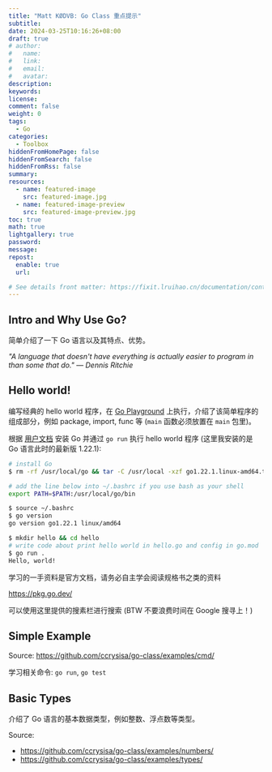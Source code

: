 ```yaml
---
title: "Matt KØDVB: Go Class 重点提示"
subtitle:
date: 2024-03-25T10:16:26+08:00
draft: true
# author:
#   name:
#   link:
#   email:
#   avatar:
description:
keywords:
license:
comment: false
weight: 0
tags:
  - Go
categories:
  - Toolbox
hiddenFromHomePage: false
hiddenFromSearch: false
hiddenFromRss: false
summary:
resources:
  - name: featured-image
    src: featured-image.jpg
  - name: featured-image-preview
    src: featured-image-preview.jpg
toc: true
math: true
lightgallery: true
password:
message:
repost:
  enable: true
  url:

# See details front matter: https://fixit.lruihao.cn/documentation/content-management/introduction/#front-matter
---
```


<!--more-->

## Intro and Why Use Go?

简单介绍了一下 Go 语言以及其特点、优势。

*\"A language that doesn\'t have everything is actually easier to program in than some that do.\" — Dennis Ritchie*

## Hello world!

编写经典的 hello world 程序，在 [Go Playground](https://go.dev/play/) 上执行，介绍了该简单程序的组成部分，例如 package, import, func 等 (`main` 函数必须放置在 `main` 包里)。

根据 [用户文档](https://go.dev/doc/install) 安装 Go 并通过 `go run` 执行 hello world 程序 (这里我安装的是 Go 语言此时的最新版 1.22.1):

```bash
# install Go
$ rm -rf /usr/local/go && tar -C /usr/local -xzf go1.22.1.linux-amd64.tar.gz

# add the line below into ~/.bashrc if you use bash as your shell
export PATH=$PATH:/usr/local/go/bin

$ source ~/.bashrc
$ go version
go version go1.22.1 linux/amd64

$ mkdir hello && cd hello
# write code about print hello world in hello.go and config in go.mod
$ go run .
Hello, world!
```

学习的一手资料是官方文档，请务必自主学会阅读规格书之类的资料

https://pkg.go.dev/

可以使用这里提供的搜素栏进行搜索 (BTW 不要浪费时间在 Google 搜寻上！)

## Simple Example

Source: https://github.com/ccrysisa/go-class/examples/cmd/

学习相关命令: `go run`, `go test`

## Basic Types

介绍了 Go 语言的基本数据类型，例如整数、浮点数等类型。

Source: 
- https://github.com/ccrysisa/go-class/examples/numbers/
- https://github.com/ccrysisa/go-class/examples/types/

